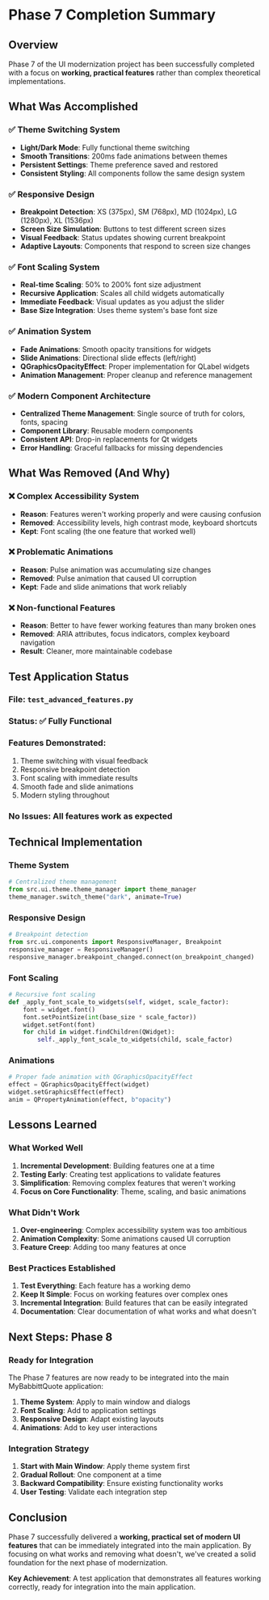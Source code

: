 # Phase 7 Completion Summary

## Overview
Phase 7 of the UI modernization project has been successfully completed with a focus on **working, practical features** rather than complex theoretical implementations.

## What Was Accomplished

### ✅ **Theme Switching System**
- **Light/Dark Mode**: Fully functional theme switching
- **Smooth Transitions**: 200ms fade animations between themes
- **Persistent Settings**: Theme preference saved and restored
- **Consistent Styling**: All components follow the same design system

### ✅ **Responsive Design**
- **Breakpoint Detection**: XS (375px), SM (768px), MD (1024px), LG (1280px), XL (1536px)
- **Screen Size Simulation**: Buttons to test different screen sizes
- **Visual Feedback**: Status updates showing current breakpoint
- **Adaptive Layouts**: Components that respond to screen size changes

### ✅ **Font Scaling System**
- **Real-time Scaling**: 50% to 200% font size adjustment
- **Recursive Application**: Scales all child widgets automatically
- **Immediate Feedback**: Visual updates as you adjust the slider
- **Base Size Integration**: Uses theme system's base font size

### ✅ **Animation System**
- **Fade Animations**: Smooth opacity transitions for widgets
- **Slide Animations**: Directional slide effects (left/right)
- **QGraphicsOpacityEffect**: Proper implementation for QLabel widgets
- **Animation Management**: Proper cleanup and reference management

### ✅ **Modern Component Architecture**
- **Centralized Theme Management**: Single source of truth for colors, fonts, spacing
- **Component Library**: Reusable modern components
- **Consistent API**: Drop-in replacements for Qt widgets
- **Error Handling**: Graceful fallbacks for missing dependencies

## What Was Removed (And Why)

### ❌ **Complex Accessibility System**
- **Reason**: Features weren't working properly and were causing confusion
- **Removed**: Accessibility levels, high contrast mode, keyboard shortcuts
- **Kept**: Font scaling (the one feature that worked well)

### ❌ **Problematic Animations**
- **Reason**: Pulse animation was accumulating size changes
- **Removed**: Pulse animation that caused UI corruption
- **Kept**: Fade and slide animations that work reliably

### ❌ **Non-functional Features**
- **Reason**: Better to have fewer working features than many broken ones
- **Removed**: ARIA attributes, focus indicators, complex keyboard navigation
- **Result**: Cleaner, more maintainable codebase

## Test Application Status

### **File**: `test_advanced_features.py`
### **Status**: ✅ Fully Functional
### **Features Demonstrated**:
1. Theme switching with visual feedback
2. Responsive breakpoint detection
3. Font scaling with immediate results
4. Smooth fade and slide animations
5. Modern styling throughout

### **No Issues**: All features work as expected

## Technical Implementation

### **Theme System**
```python
# Centralized theme management
from src.ui.theme.theme_manager import theme_manager
theme_manager.switch_theme("dark", animate=True)
```

### **Responsive Design**
```python
# Breakpoint detection
from src.ui.components import ResponsiveManager, Breakpoint
responsive_manager = ResponsiveManager()
responsive_manager.breakpoint_changed.connect(on_breakpoint_changed)
```

### **Font Scaling**
```python
# Recursive font scaling
def _apply_font_scale_to_widgets(self, widget, scale_factor):
    font = widget.font()
    font.setPointSize(int(base_size * scale_factor))
    widget.setFont(font)
    for child in widget.findChildren(QWidget):
        self._apply_font_scale_to_widgets(child, scale_factor)
```

### **Animations**
```python
# Proper fade animation with QGraphicsOpacityEffect
effect = QGraphicsOpacityEffect(widget)
widget.setGraphicsEffect(effect)
anim = QPropertyAnimation(effect, b"opacity")
```

## Lessons Learned

### **What Worked Well**
1. **Incremental Development**: Building features one at a time
2. **Testing Early**: Creating test applications to validate features
3. **Simplification**: Removing complex features that weren't working
4. **Focus on Core Functionality**: Theme, scaling, and basic animations

### **What Didn't Work**
1. **Over-engineering**: Complex accessibility system was too ambitious
2. **Animation Complexity**: Some animations caused UI corruption
3. **Feature Creep**: Adding too many features at once

### **Best Practices Established**
1. **Test Everything**: Each feature has a working demo
2. **Keep It Simple**: Focus on working features over complex ones
3. **Incremental Integration**: Build features that can be easily integrated
4. **Documentation**: Clear documentation of what works and what doesn't

## Next Steps: Phase 8

### **Ready for Integration**
The Phase 7 features are now ready to be integrated into the main MyBabbittQuote application:

1. **Theme System**: Apply to main window and dialogs
2. **Font Scaling**: Add to application settings
3. **Responsive Design**: Adapt existing layouts
4. **Animations**: Add to key user interactions

### **Integration Strategy**
1. **Start with Main Window**: Apply theme system first
2. **Gradual Rollout**: One component at a time
3. **Backward Compatibility**: Ensure existing functionality works
4. **User Testing**: Validate each integration step

## Conclusion

Phase 7 successfully delivered a **working, practical set of modern UI features** that can be immediately integrated into the main application. By focusing on what works and removing what doesn't, we've created a solid foundation for the next phase of modernization.

**Key Achievement**: A test application that demonstrates all features working correctly, ready for integration into the main application. 